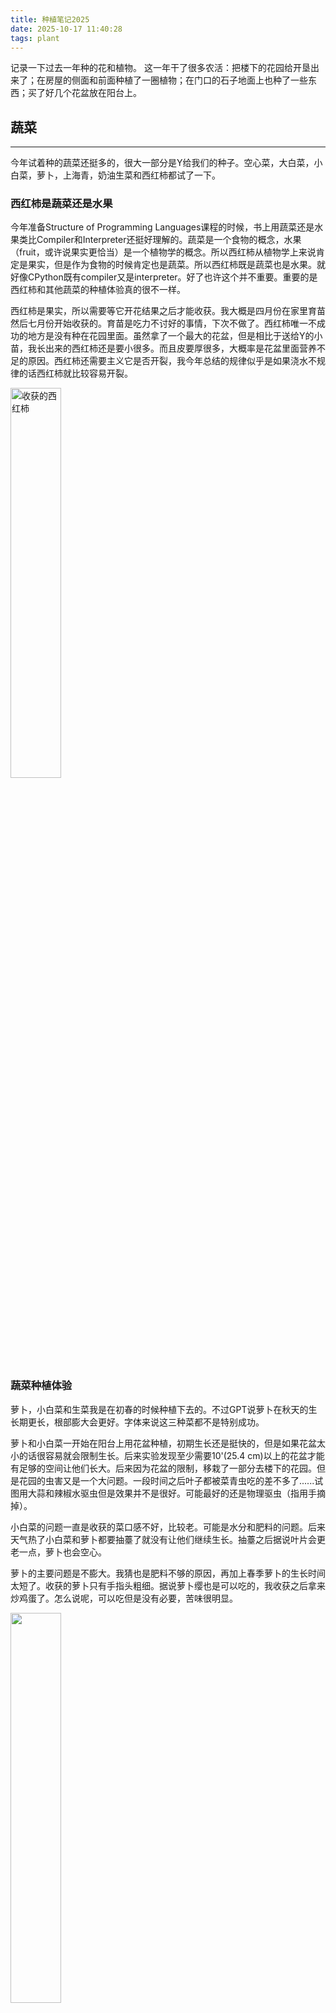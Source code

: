 ```yaml
---
title: 种植笔记2025
date: 2025-10-17 11:40:28
tags: plant
---
```


记录一下过去一年种的花和植物。 这一年干了很多农活：把楼下的花园给开垦出来了；在房屋的侧面和前面种植了一圈植物；在门口的石子地面上也种了一些东西；买了好几个花盆放在阳台上。

## 蔬菜
---

今年试着种的蔬菜还挺多的，很大一部分是Y给我们的种子。空心菜，大白菜，小白菜，萝卜，上海青，奶油生菜和西红柿都试了一下。

### 西红柿是蔬菜还是水果

今年准备Structure of Programming Languages课程的时候，书上用蔬菜还是水果类比Compiler和Interpreter还挺好理解的。蔬菜是一个食物的概念，水果（fruit，或许说果实更恰当）是一个植物学的概念。所以西红柿从植物学上来说肯定是果实，但是作为食物的时候肯定也是蔬菜。所以西红柿既是蔬菜也是水果。就好像CPython既有compiler又是interpreter。好了也许这个并不重要。重要的是西红柿和其他蔬菜的种植体验真的很不一样。

西红柿是果实，所以需要等它开花结果之后才能收获。我大概是四月份在家里育苗然后七月份开始收获的。育苗是吃力不讨好的事情，下次不做了。西红柿唯一不成功的地方是没有种在花园里面。虽然拿了一个最大的花盆，但是相比于送给Y的小苗，我长出来的西红柿还是要小很多。而且皮要厚很多，大概率是花盆里面营养不足的原因。西红柿还需要主义它是否开裂，我今年总结的规律似乎是如果浇水不规律的话西红柿就比较容易开裂。

<img src="IMG_8574.jpg" alt="收获的西红柿" style="width:40%">

### 蔬菜种植体验

萝卜，小白菜和生菜我是在初春的时候种植下去的。不过GPT说萝卜在秋天的生长期更长，根部膨大会更好。字体来说这三种菜都不是特别成功。

萝卜和小白菜一开始在阳台上用花盆种植，初期生长还是挺快的，但是如果花盆太小的话很容易就会限制生长。后来实验发现至少需要10'(25.4 cm)以上的花盆才能有足够的空间让他们长大。后来因为花盆的限制，移栽了一部分去楼下的花园。但是花园的虫害又是一个大问题。一段时间之后叶子都被菜青虫吃的差不多了......试图用大蒜和辣椒水驱虫但是效果并不是很好。可能最好的还是物理驱虫（指用手摘掉）。

小白菜的问题一直是收获的菜口感不好，比较老。可能是水分和肥料的问题。后来天气热了小白菜和萝卜都要抽薹了就没有让他们继续生长。抽薹之后据说叶片会更老一点，萝卜也会空心。

萝卜的主要问题是不膨大。我猜也是肥料不够的原因，再加上春季萝卜的生长时间太短了。收获的萝卜只有手指头粗细。据说萝卜缨也是可以吃的，我收获之后拿来炒鸡蛋了。怎么说呢，可以吃但是没有必要，苦味很明显。

<img src="4.jpg" alt="" style="width:40%">

奶油生菜的问题更神奇一点。可能是温度的原因，我的奶油生菜的苦味很重，快要能赶得上苦菊的味道了。也是因为这个原因我才知道生菜也是菊科植物。壮哉我大菊科。哦对了，生菜萝卜和白菜都是天天被虫吃的十字花科弱鸡。

八月份气温转凉之后我尝试重新种了一下上海青，但是问题是一样的，口感很老而且生虫。这回没有花盆大小的问题了。问题只能出现在肥料和水分上。

空心菜是种植体验很不一样的叶用蔬菜。GPT说空心菜的种植需要的空间比较少，水分和阳光多，于是我就在花园里面密植了。空心菜虽然不像十字花科植物那样生虫，但是也有其他pest问题（我才知道pest既可以指害虫也可以指害兽）。说的就是你兔子。夏天生长的空心菜基本上都被吃完了，入秋之后同样的植株我收获了一点。用网把花园围起来确实能显著防止兔子啃空心菜。

<img src="空心菜.jpg" alt="秋天收获的空心菜" style="width:40%">

## 香料
---
香料是今年种的植物里面相对来说比较成功的。有去年买的百里香和今年买的牛至叶和细香葱。这些香料都是喜欢阳光的植物，所以种在了花园阳光最充足的地方。需要打理的时间很少，不长虫害也不用施肥。可能唯一需要注意的就是不能长太快会侵占其他植物的资源。如果人类能只吃香料的话估计世界上就不会饥荒了。

还尝试种了一点小葱和大蒜。大蒜是超市买的品种然后种在了花盆里面。完全没有打理所以最后收获的大蒜籽特别的小，有趣的是小的大蒜都是独头的，收获之后就直接做饭用掉了。打算今年秋天的时候，收获剑兰的种球之后再去种植一些大蒜。这次网购了可以越冬的品种，希望能够吃上蒜苔和大蒜。小葱没有什么好多说的，不需要打理，没有害虫害兽，还可以一直收获，香料都很棒。

<img src="大蒜籽.jpg" alt="独头大蒜籽" style="width:60%">

## 花

---

今年种的花的种类很多，大部分是新购买的，但是也有一些去年留下来的花。

### 剑兰

今年最先买的植物就是剑兰的种球， 当时还没有对种花做那么多的研究，因为Q喜欢就买了一大袋的打折种球。后来发现剑兰其实是比较麻烦的植物， 不能在我家密歇根这边越冬，所以冬天之前得从地里面挖出来。

最开始四月份的时候我们想在小花盆里面让它发芽，然后再移栽到楼下的花园里面。后来发现如果不是想让它早一点开花的花其实没有这个必要。这个是我们买的多色剑兰的包装袋：

<img src="1.jpg" alt="" style="width:50%; height:auto;">

一开始Q种的时候没有分清楚种球的正面和反面，尖尖的一面需要朝上种植。我知道之后去挖出来调整了，所以也没有实验如果种反过来不调整会发生些什么。还有就是要种植到规定的深度，一开始Q种植的深度不够再加上后来安装喷水系统的原因，我们很多剑兰在开花之后倒伏了。

其实之后需要的打理就很少了，但是需要等三个月左右剑兰才能开花。这个混合种球的花色还挺多的有红色，深红色，紫色，粉红色和绿色。红色是最多的。Q和我都觉得粉红色最好看。开花完成之后要等到地面部分全部枯萎之后再把种球重新挖出来然后储藏过冬。

最后放几张我们觉得最好看的图片吧。

<div style="display:flex; gap:10px;">
  <img src="2.jpg" alt="" style="width:50%;">
  <img src="3.jpg" alt="" style="width:50%;">
</div>

### Mini Rose

Mini Rose我本来想说是小玫瑰的，但是看花朵的形状。他可能更加像是月季一点。但是Q和我都叫它小玫瑰。小玫瑰是去年再Trader Joes购买的。他本来的花盆很小，去年开花之后就一直放在室内过冬。因为很温暖的原因整个冬天都没有完全枯萎和掉叶子。GPT说这样其实对他来年开花不是很好。今年春天的时候我把花盆换到了一个至少有30cm的大盆里面。之后小玫瑰逐渐长成中玫瑰了。而且开花了好几茬。花色会慢慢从红色变成紫色。这个是小玫瑰八月四日的样子。

<img src="IMG_8498-EDIT.jpg" alt="" style="width:50%">

我们今年还在Aldi买了更大号的玫瑰种在的房屋的西北角，大玫瑰是香槟色的，种植非常成功它一直长得很好也在开花。刚刚种植下去的时候有一些虫害问题，可能是金龟子在啃玫瑰的嫩叶。过了盛夏之后虫害的问题渐渐就没有了，不知道是订购了pest control服务的原因还是气温的原因。但是花朵的虫害的影响很少。被啃掉嫩叶也不怎么影响它开花。

<img src="IMG_8498-EDIT.jpg" alt="" style="width:50%">

### 玉簪

玉簪是Y给我们的，他们家门口的玉簪长势太好了，我们挖了一部分移栽到我们家，因为玉簪是相对喜欢半阴的植物。所以我们主要种在了向北的家门口，另外一部分种在了花园下方被楼梯阻挡的部分。能够开出蓝紫色的小花，叶子也是挺好看的。顺带一提，Y今年还给了我们一株**金边黄杨**，我一开始种在了花园里面后来移栽到了房屋西面。但是它一直都没有长大，观察一下明年它会不会再长出新的叶子。

### 杜鹃花

杜鹃花是今年我们买的第一株植物。GPT说（以后可以用据说代替GPT了，都是JU字辈的）杜鹃比较喜欢阴处而且需要的水分很少我就种在了家门口北面的石子地上。是鲜红色的小花还是很好看的。多年生的植物希望明年也能看到它开花。

<img src="杜鹃.jpg" alt="" style="width:80%">

### 绣球

Costco的绣球花便宜有大碗，一大盆里面有三株绣球。一株种在了后院，另外两株种在了门口的石子地中。绣球也是喜欢半阳到半阴的植物。所以特地选了阳光不是特别强烈的地方。但是绣球的花期似乎很短。开花之后很快就褪色了。而且无论是在后院还是门前的绣球，似乎都遇到了叶子枯萎的问题。不知道是阳光太强烈还是有什么传染病。据说绣球需要在花开败之后就进行修剪，这样不会剪到新的嫩芽导致来年不开花。但是也有说法是新品种的大花绣球没有这个问题。无论如何，喜欢她们明年可以开的更好。

<img src="绣球.jpg" alt="" style="width:40%">

### 薰衣草，松果菊和宿根天人菊

这三种花种在在房屋西边，都是喜欢阳光的花朵。薰衣草买的比较早，而且听说比较耐旱，但是今年的开花情况感觉一直不是特别好。这三种都是多年生的植物，希望明年能看到她们在房屋西边继续开花。

### 向日葵

我原本是对向日葵没有什么特殊的感觉的，Q很喜欢向日葵而且快要出生的宝宝名字也是小葵。感觉今年种的向日葵特别有意义。向日葵很好养活不太用打理，耐旱耐贫瘠，而且在花盆和在土地里面都长得很好。当然，土地里面似乎长得更好一点。不同颜色的向日葵的植株大小差别很大，黄色的向日葵能长到2.5m的高度，红色的只有不到2m。但是不知道这个区别是不是真的是颜色导致的，还是土壤条件不一样。我们买的是多花头的品种，花期很长能够一直开花，现在密歇根的10/17依然有新的花朵开放。给大家看看我们美丽的小葵。

<img src="向日葵.jpg" alt="" style="width:50%">

## 草坪，杂草，小鸟和其他一些东西
---
因为杂草的问题，今年在草坪上花了不少钱和时间。先是装了喷水系统，然后补种了草籽还撒了农药。机器真的是伟大，如果像以前用手动耙子处理草坪，累死咱都没把草坪打理的好看。所以得鸣谢一下Y借给我的机械们。夏天一个有意思的发现是一种常见的杂草居然是我以前很喜欢吃的马齿苋，在马齿苋还能细嫩的时候摘下来，焯水之后用辣椒和大蒜凉拌简直太好吃了。

四五月份的时候后院的楼梯下面来了两窝小鸟，其中一窝是house finch，另外一窝应该是robin。心血来潮给他们拍了特写，还找到了她们小鸟出生之后落下来的蓝色鸟蛋。

<div style="display:flex; gap:10px;">
  <img src="House_finch.jpg" alt="" style="width:50%;">
  <img src="robin_egg.jpg" alt="" style="width:50%;">
</div>

今年还装了喂鸟器，刚刚翻相册有一种黑头红胸的鸟的视频还挺好看的。叫做Rose-breasted Grosbeak。喂鸟器的向日葵种子还有黄米种子落在草坪上长出了好多杂草，可能那片土地也有小鸟的粪便所以特别肥沃吧。

夏天还把多肉肉们挪出了室外。在室外长得很好，除了下雨的时候会有点危险之外...

就写到这里吧，记录一下今年的农活，明年希望院子更好看。